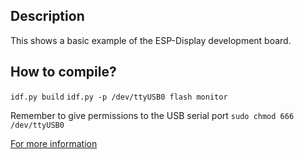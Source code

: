 ## Description
This shows a basic example of the ESP-Display development board.
## How to compile?
```idf.py build```
```idf.py -p /dev/ttyUSB0 flash monitor```

Remember to give permissions to the USB serial port
```sudo chmod 666 /dev/ttyUSB0```

[For more information](https://maykolrey.com/descargas/esp-display)